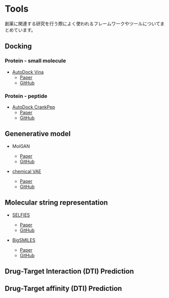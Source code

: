 # Tools

創薬に関連する研究を行う際によく使われるフレームワークやツールについてまとめています。

## Docking

### Protein - small molecule

* [AutoDock Vina](http://vina.scripps.edu/)
  * [Paper](https://pubs.acs.org/doi/10.1021/acs.jcim.1c00203)
  * [GitHub](https://github.com/ccsb-scripps/AutoDock-Vina)

### Protein - peptide

* [AutoDock CrankPep](https://ccsb.scripps.edu/adcp/) 
  * [Paper](https://pubs.acs.org/doi/10.1021/acs.jctc.9b00557)
  * [GitHub](https://github.com/ccsb-scripps/ADCP)

## Genenerative model

* MolGAN
  * [Paper](https://arxiv.org/abs/1805.11973)
  * [GitHub](https://github.com/nicola-decao/MolGAN)


* [chemical VAE]()
  * [Paper](https://pubs.acs.org/doi/abs/10.1021/acscentsci.7b00572) 
  * [GitHub](https://github.com/aspuru-guzik-group/chemical_vae)

## Molecular string representation

* [SELFIES](https://selfies.readthedocs.io/en/latest/)
  * [Paper](https://iopscience.iop.org/article/10.1088/2632-2153/aba947)
  * [GitHub](https://github.com/aspuru-guzik-group/selfies)

* [BigSMILES](https://olsenlabmit.github.io/BigSMILES/docs/line_notation.html#the-bigsmiles-line-notation)
  * [Paper](https://pubs.acs.org/doi/10.1021/acscentsci.9b00476)
  * [GitHub](https://github.com/olsenlabmit/bigSMILES)

## Drug-Target Interaction (DTI) Prediction

## Drug-Target affinity (DTI) Prediction